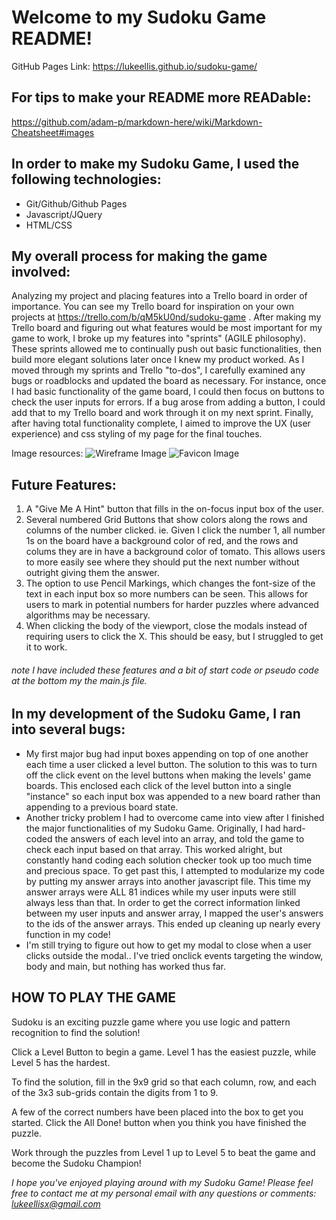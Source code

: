 # Welcome to my Sudoku Game README!

GitHub Pages Link: https://lukeellis.github.io/sudoku-game/

## For tips to make your README more READable:
https://github.com/adam-p/markdown-here/wiki/Markdown-Cheatsheet#images


## In order to make my Sudoku Game, I used the following technologies:

* Git/Github/Github Pages
* Javascript/JQuery
* HTML/CSS


## My overall process for making the game involved:

Analyzing my project and placing features into a Trello board in order
of importance. You can see my Trello board for inspiration on your own
projects at https://trello.com/b/qM5kU0nd/sudoku-game . After making my
Trello board and figuring out what features would be most important for
my game to work, I broke up my features into "sprints" (AGILE philosophy).
These sprints allowed me to continually push out basic functionalities,
then build more elegant solutions later once I knew my product worked.
As I moved through my sprints and Trello "to-dos", I carefully examined
any bugs or roadblocks and updated the board as necessary. For instance,
once I had basic functionality of the game board, I could then focus on
buttons to check the user inputs for errors. If a bug arose from adding
a button, I could add that to my Trello board and work through it on
my next sprint. Finally, after having total functionality complete, I
aimed to improve the UX (user experience) and css styling of my page
for the final touches.

Image resources: ![Wireframe Image](http://imgur.com/a/7Jrzy) ![Favicon Image](http://www.favicon.cc/?action=icon&file_id=13993)

## Future Features:

1. A "Give Me A Hint" button that fills in the on-focus input box  of the user.
2. Several numbered Grid Buttons that show colors along the rows and columns
   of the number clicked. ie. Given I click the number 1, all number 1s on
   the board have a background color of red, and the rows and colums they
   are in have a background color of tomato. This allows users to more easily
   see where they should put the next number without outright giving them
   the answer.
3. The option to use Pencil Markings, which changes the font-size of the
   text in each input box so more numbers can be seen. This allows for
   users to mark in potential numbers for harder puzzles where advanced
   algorithms may be necessary.
4. When clicking the body of the viewport, close the modals instead of
   requiring users to click the X. This should be easy, but I struggled
   to get it to work.
###### *note* I have included these features and a bit of start code or pseudo code at the bottom my the main.js file.


## In my development of the Sudoku Game, I ran into several bugs:

* My first major bug had input boxes appending on top of one another
  each time a user clicked a level button. The solution to this was
  to turn off the click event on the level buttons when making the
  levels' game boards. This enclosed each click of the level button
  into a single "instance" so each input box was appended to a new
  board rather than appending to a previous board state.
* Another tricky problem I had to overcome came into view after I
  finished the major functionalities of my Sudoku Game. Originally,
  I had hard-coded the answers of each level into an array, and told
  the game to check each input based on that array. This worked
  alright, but constantly hand coding each solution checker took
  up too much time and precious space. To get past this, I attempted
  to modularize my code by putting my answer arrays into another
  javascript file. This time my answer arrays were ALL 81 indices
  while my user inputs were still always less than that. In order
  to get the correct information linked between my user inputs
  and answer array, I mapped the user's answers to the ids of the
  answer arrays. This ended up cleaning up nearly every function
  in my code!
* I'm still trying to figure out how to get my modal to close when
  a user clicks outside the modal.. I've tried onclick events
  targeting the window, body and main, but nothing has worked
  thus far.


## HOW TO PLAY THE GAME

Sudoku is an exciting puzzle game where you use logic and pattern recognition to find the solution!

Click a Level Button to begin a game. Level 1 has the easiest puzzle, while Level 5 has the hardest.

To find the solution, fill in the 9x9 grid so that each column, row, and each of the 3x3 sub-grids contain the digits from 1 to 9.

A few of the correct numbers have been placed into the box to get you started. Click the All Done! button when you think you have finished the puzzle.

Work through the puzzles from Level 1 up to Level 5 to beat the game and become the Sudoku Champion!



*I hope you've enjoyed playing around with my Sudoku Game! Please feel free to
contact me at my personal email with any questions or comments: lukeellisx@gmail.com*

